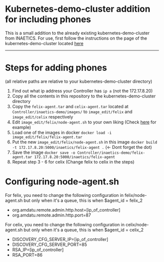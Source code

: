 # Kubernetes-demo-cluster addition for including phones

This is a small addition to the already existing kubernetes-demo-cluster from INAETICS.
For use, first follow the instructions on the page of the kubernetes-demo-cluster located [here](https://github.com/INAETICS/kubernetes-demo-cluster "Kubernetes-demo-cluster")

---

# Steps for adding phones
(all relative paths are relative to your kubernetes-demo-cluster directory)

1. Find out what ip address your Controller has `ip a` (not the 172.17.8.20)
1. Copy all the contents in this repository to the kubernetes-demo-cluster directory
2. Copy the `felix-agent.tar` and `celix-agent.tar` located at `Controller/inaetics-demo/images/` to `image_edit/felix` and `image_edit/celix` respectively
3. Edit `image_edit/felix/node-agent.sh` to your own liking (Check [here](#config_node-agent) for example)
4. Load one of the images in docker `docker load -i image_edit/felix/felix-agent.tar`
5. Put the new `image_edit/felix/node-agent.sh` in this image `docker build -t 172.17.8.20:5000/inaetics/felix-agent .` (<- Dont forget the dot)
6. Save the image `docker save -o Controller/inaetics-demo/felix-agent.tar 172.17.8.20:5000/inaetics/felix-agent`
7. Repeat step 3 - 6 for celix (Change felix to celix in the steps)

# Configuring node-agent.sh <a name="config_node-agent"></a>
For felix, you need to change the following configuration in felix/node-agent.sh but only when it's a queue, this is when $agent_id = felix_2
- org.amdatu.remote.admin.http.host=[ip_of_controller]
- org.amdatu.remote.admin.http.port=87

For celix, you need to change the following configuration in celix/node-agent.sh but only when it's a queue, this is when $agent_id = celix_2
- DISCOVERY_CFG_SERVER_IP=[ip_of_controller]
- DISCOVERY_CFG_SERVER_PORT=85
- RSA_IP=[ip_of_controller]
- RSA_PORT=86
